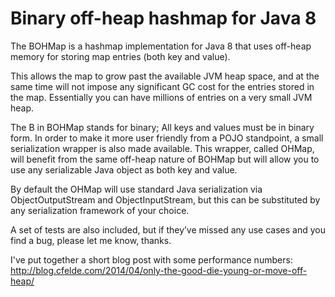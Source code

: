 Binary off-heap hashmap for Java 8
==================================

The BOHMap is a hashmap implementation for Java 8 that uses off-heap memory for storing map entries (both key and value).

This allows the map to grow past the available JVM heap space, and at the same time will not impose any significant GC cost for the entries stored in the map. Essentially you can have millions of entries on a very small JVM heap.

The B in BOHMap stands for binary; All keys and values must be in binary form. In order to make it more user friendly from a POJO standpoint, a small serialization wrapper is also made available. This wrapper, called OHMap, will benefit from the same off-heap nature of BOHMap but will allow you to use any serializable Java object as both key and value.

By default the OHMap will use standard Java serialization via ObjectOutputStream and ObjectInputStream, but this can be substituted by any serialization framework of your choice.

A set of tests are also included, but if they’ve missed any use cases and you find a bug, please let me know, thanks.

I've put together a short blog post with some performance numbers: http://blog.cfelde.com/2014/04/only-the-good-die-young-or-move-off-heap/
